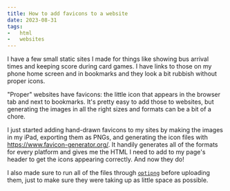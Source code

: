 ```yaml
---
title: How to add favicons to a website
date: 2023-08-31
tags:
-   html
-   websites
---
```


I have a few small static sites I made for things like showing bus arrival times
and keeping score during card games. I have links to those on my phone
home screen and in bookmarks and they look a bit rubbish without proper icons.

"Proper" websites have favicons: the little icon that appears in the browser tab
and next to bookmarks. It's pretty easy to add those to websites, but generating
the images in all the right sizes and formats can be a bit of a chore.

I just started adding hand-drawn favicons to my sites by making the images in my
iPad, exporting them as PNGs, and generating the icon files with
<https://www.favicon-generator.org/>. It handily generates all of the formats
for every platform and gives me the HTML I need to add to my page's header to
get the icons appearing correctly. And now they do!

I also made sure to run all of the files through
[`optipng`](https://optipng.sourceforge.net/) before uploading them, just to make
sure they were taking up as little space as possible.
